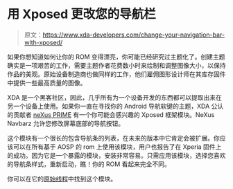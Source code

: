 # 用 Xposed 更改您的导航栏

> 原文：<https://www.xda-developers.com/change-your-navigation-bar-with-xposed/>

如果你想知道如何让你的 ROM 变得漂亮，你可能已经研究过主题化了。创建主题确实是一项艰苦的工作，需要主题作者花费数小时来绘制和调整图像大小，以保持作品的美观。原始设备制造商也做同样的工作，他们雇佣图形设计师在其库存固件中提供一些最高质量的图像。

XDA 是一个黑客社区，因此，几乎所有为一个设备开发的东西都可以提取出来在另一个设备上使用。如果你一直在寻找你的 Android 导航软键的主题，XDA 公认的贡献者 [neXus PRIME](http://forum.xda-developers.com/member.php?u=4350492) 有一个你可能会感兴趣的 Xposed 框架模块。NeXus Navbarz 允许您修改屏幕底部的导航按钮。

这个模块有一个很长的包含导航条的列表，在未来的版本中它肯定会被扩展。你应该可以在所有基于 AOSP 的 rom 上使用该模块，用户也报告了在 Xperia 固件上的成功。因为它是一个暴露的模块，安装非常容易。只需应用该模块，选择您喜欢的导航条样式，重新启动，瞧！你的 ROM 看起来完全不同。

你可以在它的[原始线程](http://forum.xda-developers.com/xposed/modules/xposed-nexus-navbarz-v2-0-t2749249)中找到这个模块。